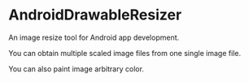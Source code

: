 # AndroidDrawableResizer
An image resize tool for Android app development.

You can obtain multiple scaled image files from one single image file.

You can also paint image arbitrary color.
